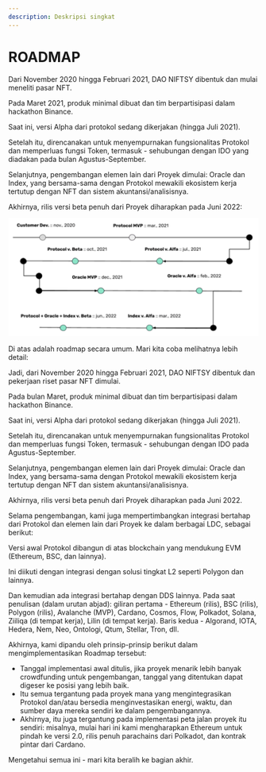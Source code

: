 ```yaml
---
description: Deskripsi singkat
---
```


# ROADMAP

Dari November 2020 hingga Februari 2021, DAO NIFTSY dibentuk dan mulai meneliti pasar NFT.

Pada Maret 2021, produk minimal dibuat dan tim berpartisipasi dalam hackathon Binance.

Saat ini, versi Alpha dari protokol sedang dikerjakan (hingga Juli 2021).

Setelah itu, direncanakan untuk menyempurnakan fungsionalitas Protokol dan memperluas fungsi Token, termasuk - sehubungan dengan IDO yang diadakan pada bulan Agustus-September.

Selanjutnya, pengembangan elemen lain dari Proyek dimulai: Oracle dan Index, yang bersama-sama dengan Protokol mewakili ekosistem kerja tertutup dengan NFT dan sistem akuntansi/analisisnya.

Akhirnya, rilis versi beta penuh dari Proyek diharapkan pada Juni 2022:

![](<../../.gitbook/assets/Снимок экрана 2022-02-05 в 11.21.17.png>)

Di atas adalah roadmap secara umum. Mari kita coba melihatnya lebih detail:

Jadi, dari November 2020 hingga Februari 2021, DAO NIFTSY dibentuk dan pekerjaan riset pasar NFT dimulai.

Pada bulan Maret, produk minimal dibuat dan tim berpartisipasi dalam hackathon Binance.

Saat ini, versi Alpha dari protokol sedang dikerjakan (hingga Juli 2021).

Setelah itu, direncanakan untuk menyempurnakan fungsionalitas Protokol dan memperluas fungsi Token, termasuk - sehubungan dengan IDO pada Agustus-September.

Selanjutnya, pengembangan elemen lain dari Proyek dimulai: Oracle dan Index, yang bersama-sama dengan Protokol mewakili ekosistem kerja tertutup dengan NFT dan sistem akuntansi/analisisnya.

Akhirnya, rilis versi beta penuh dari Proyek diharapkan pada Juni 2022.

&#x20;Selama pengembangan, kami juga mempertimbangkan integrasi bertahap dari Protokol dan elemen lain dari Proyek ke dalam berbagai LDC, sebagai berikut:

Versi awal Protokol dibangun di atas blockchain yang mendukung EVM (Ethereum, BSC, dan lainnya).

Ini diikuti dengan integrasi dengan solusi tingkat L2 seperti Polygon dan lainnya.

Dan kemudian ada integrasi bertahap dengan DDS lainnya. Pada saat penulisan (dalam urutan abjad): giliran pertama - Ethereum (rilis), BSC (rilis), Polygon (rilis), Avalanche (MVP), Cardano, Cosmos, Flow, Polkadot, Solana, Ziiliqa (di tempat kerja), Lilin (di tempat kerja). Baris kedua - Algorand, IOTA, Hedera, Nem, Neo, Ontologi, Qtum, Stellar, Tron, dll.

&#x20;Akhirnya, kami dipandu oleh prinsip-prinsip berikut dalam mengimplementasikan Roadmap tersebut:

* Tanggal implementasi awal ditulis, jika proyek menarik lebih banyak crowdfunding untuk pengembangan, tanggal yang ditentukan dapat digeser ke posisi yang lebih baik.
* Itu semua tergantung pada proyek mana yang mengintegrasikan Protokol dan/atau bersedia menginvestasikan energi, waktu, dan sumber daya mereka sendiri ke dalam pengembangannya.
* Akhirnya, itu juga tergantung pada implementasi peta jalan proyek itu sendiri: misalnya, mulai hari ini kami mengharapkan Ethereum untuk pindah ke versi 2.0, rilis penuh parachains dari Polkadot, dan kontrak pintar dari Cardano.

&#x20;Mengetahui semua ini - mari kita beralih ke bagian akhir.
